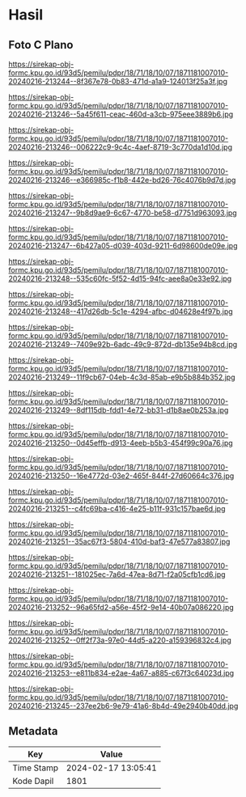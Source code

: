 # Hasil

## Foto C Plano

https://sirekap-obj-formc.kpu.go.id/93d5/pemilu/pdpr/18/71/18/10/07/1871181007010-20240216-213244--8f367e78-0b83-471d-a1a9-124013f25a3f.jpg

https://sirekap-obj-formc.kpu.go.id/93d5/pemilu/pdpr/18/71/18/10/07/1871181007010-20240216-213246--5a45f611-ceac-460d-a3cb-975eee3889b6.jpg

https://sirekap-obj-formc.kpu.go.id/93d5/pemilu/pdpr/18/71/18/10/07/1871181007010-20240216-213246--006222c9-9c4c-4aef-8719-3c770da1d10d.jpg

https://sirekap-obj-formc.kpu.go.id/93d5/pemilu/pdpr/18/71/18/10/07/1871181007010-20240216-213246--e366985c-f1b8-442e-bd26-76c4076b9d7d.jpg

https://sirekap-obj-formc.kpu.go.id/93d5/pemilu/pdpr/18/71/18/10/07/1871181007010-20240216-213247--9b8d9ae9-6c67-4770-be58-d7751d963093.jpg

https://sirekap-obj-formc.kpu.go.id/93d5/pemilu/pdpr/18/71/18/10/07/1871181007010-20240216-213247--6b427a05-d039-403d-9211-6d98600de09e.jpg

https://sirekap-obj-formc.kpu.go.id/93d5/pemilu/pdpr/18/71/18/10/07/1871181007010-20240216-213248--535c60fc-5f52-4d15-94fc-aee8a0e33e92.jpg

https://sirekap-obj-formc.kpu.go.id/93d5/pemilu/pdpr/18/71/18/10/07/1871181007010-20240216-213248--417d26db-5c1e-4294-afbc-d04628e4f97b.jpg

https://sirekap-obj-formc.kpu.go.id/93d5/pemilu/pdpr/18/71/18/10/07/1871181007010-20240216-213249--7409e92b-6adc-49c9-872d-db135e94b8cd.jpg

https://sirekap-obj-formc.kpu.go.id/93d5/pemilu/pdpr/18/71/18/10/07/1871181007010-20240216-213249--11f9cb67-04eb-4c3d-85ab-e9b5b884b352.jpg

https://sirekap-obj-formc.kpu.go.id/93d5/pemilu/pdpr/18/71/18/10/07/1871181007010-20240216-213249--8df115db-fdd1-4e72-bb31-d1b8ae0b253a.jpg

https://sirekap-obj-formc.kpu.go.id/93d5/pemilu/pdpr/18/71/18/10/07/1871181007010-20240216-213250--0d45effb-d913-4eeb-b5b3-454f99c90a76.jpg

https://sirekap-obj-formc.kpu.go.id/93d5/pemilu/pdpr/18/71/18/10/07/1871181007010-20240216-213250--16e4772d-03e2-465f-844f-27d60664c376.jpg

https://sirekap-obj-formc.kpu.go.id/93d5/pemilu/pdpr/18/71/18/10/07/1871181007010-20240216-213251--c4fc69ba-c416-4e25-b11f-931c157bae6d.jpg

https://sirekap-obj-formc.kpu.go.id/93d5/pemilu/pdpr/18/71/18/10/07/1871181007010-20240216-213251--35ac67f3-5804-410d-baf3-47e577a83807.jpg

https://sirekap-obj-formc.kpu.go.id/93d5/pemilu/pdpr/18/71/18/10/07/1871181007010-20240216-213251--181025ec-7a6d-47ea-8d71-f2a05cfb1cd6.jpg

https://sirekap-obj-formc.kpu.go.id/93d5/pemilu/pdpr/18/71/18/10/07/1871181007010-20240216-213252--96a65fd2-a56e-45f2-9e14-40b07a086220.jpg

https://sirekap-obj-formc.kpu.go.id/93d5/pemilu/pdpr/18/71/18/10/07/1871181007010-20240216-213252--0ff2f73a-97e0-44d5-a220-a159396832c4.jpg

https://sirekap-obj-formc.kpu.go.id/93d5/pemilu/pdpr/18/71/18/10/07/1871181007010-20240216-213253--e811b834-e2ae-4a67-a885-c67f3c64023d.jpg

https://sirekap-obj-formc.kpu.go.id/93d5/pemilu/pdpr/18/71/18/10/07/1871181007010-20240216-213245--237ee2b6-9e79-41a6-8b4d-49e2940b40dd.jpg


## Metadata

| Key        | Value               |
| ---------- | ------------------- |
| Time Stamp | 2024-02-17 13:05:41 |
| Kode Dapil | 1801                |



